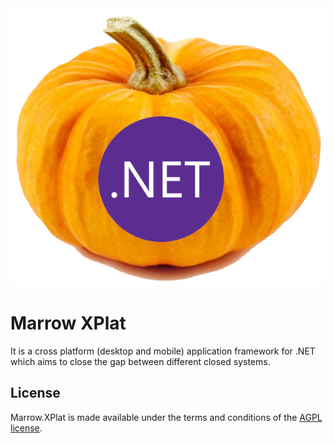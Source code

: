 <img src="assets/ProjectBanner.png" alt="Marrow.XPlat project banner" />

# Marrow XPlat

It is a cross platform (desktop and mobile) application framework for .NET which aims to close the gap between different closed systems.

## License

Marrow.XPlat is made available under the terms and conditions of the [AGPL license](LICENSE).
